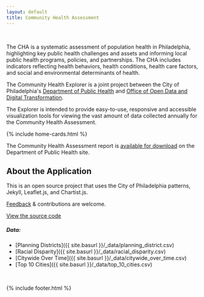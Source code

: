 ```yaml
---
layout: default
title: Community Health Assessment
---
```


<br>

<p>The CHA is a systematic assessment of population health in Philadelphia, highlighting key public health challenges and assets and informing local public health programs, policies, and partnerships. The CHA includes indicators reflecting health behaviors, health conditions, health care factors, and social and environmental determinants of health.</p>

The Community Health Explorer is a joint project between the City of Philadelphia's <a href="http://www.phila.gov/health/">Department of Public Health</a> and <a href="http://www.phila.gov/it">Office of Open Data and Digital Transformation</a>.

The Explorer is intended to provide easy-to-use, responsive and accessible visualization tools for viewing the vast amount of data collected annually for the Community Health Assessment.

<!--<h2>About the Community Health Assessment (CHA)</h2>-->

{% include home-cards.html %}

The Community Health Assessment report is [available for download](http://www.phila.gov/health/commissioner/DataResearch.html) on the Department of Public Health site.



<h2>About the Application</h2>

<p>This is an open source project that uses the City of Philadelphia patterns, Jekyll, Leaflet.js, and Chartist.js. </p>

[Feedback](http://phila.gov/feedback) & contributions are welcome.

[View the source code](https://github.com/CityOfPhiladelphia/community-health-explorer)

<h5>Data:</h5>

- [Planning Districts]({{ site.basurl }}/_data/planning_district.csv)
- [Racial Disparity]({{ site.basurl }}/_data/racial_disparity.csv)
- [Citywide Over Time]({{ site.basurl }}/_data/citywide_over_time.csv)
- [Top 10 Cities]({{ site.basurl }}/_data/top_10_cities.csv)

<br>

{% include footer.html %}